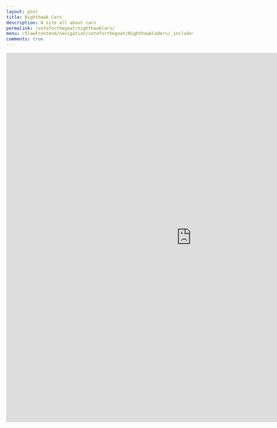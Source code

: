 ```yaml
---
layout: post
title: Nighthawk Cars
description: A site all about cars
permalink: /voteforthegoat/nighthawkCars/
menu: /SlawFrontend/navigation/voteforthegoat/NighthawkCoders/_includes/table.html
comments: true
---
```


<iframe src="https://voyager162.github.io/carGame/index.html"
        width="1000" 
        height="1000" 
        frameborder="0">
</iframe>